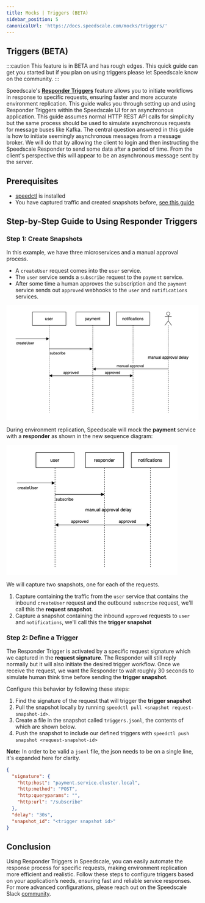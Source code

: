 ```yaml
---
title: Mocks | Triggers (BETA)
sidebar_position: 5
canonicalUrl: 'https://docs.speedscale.com/mocks/triggers/'
---
```

## Triggers (BETA)

:::caution
This feature is in BETA and has rough edges. This quick guide can get you started but if you plan on using triggers please let Speedscale know on the community.
:::

Speedscale's [**Responder Triggers**](../concepts/triggers.md) feature allows you to initiate workflows in response to specific requests, ensuring faster and more accurate environment replication. This guide walks you through setting up and using Responder Triggers within the Speedscale UI for an asynchronous application. This guide assumes normal HTTP REST API calls for simplicity but the same process should be used to simulate asynchronous requests for message buses like Kafka. The central question answered in this guide is how to initiate seemingly asynchronous messages from a message broker. We will do that by allowing the client to login and then instructing the Speedscale Responder to send some data after a period of time. From the client's perspective this will appear to be an asynchronous message sent by the server.

## Prerequisites

- [speedctl](../setup/install/cli.md) is installed
- You have captured traffic and created snapshots before, [see this guide](../guides/creating-a-snapshot.md)

## Step-by-Step Guide to Using Responder Triggers

### Step 1: Create Snapshots

In this example, we have three microservices and a manual approval process.

- A `createUser` request comes into the `user` service.
- The `user` service sends a `subscribe` request to the `payment` service.
- After some time a human approves the subscription and the `payment` service sends out `approved` webhooks to the `user` and `notifications` services.

![original](./triggers/before.png)

During environment replication, Speedscale will mock the **payment** service with a **responder** as shown in the new sequence diagram:

![new](./triggers/after.png)

We will capture two snapshots, one for each of the requests.

1. Capture containing the traffic from the `user` service that contains the inbound `createUser` request and the outbound `subscribe` request, we'll call this the **request snapshot**.
2. Capture a snapshot containing the inbound `approved` requests to `user` and `notifications`, we'll call this the **trigger snapshot**

### Step 2: Define a Trigger

The Responder Trigger is activated by a specific request signature which we captured in the **request signature**. The Responder will still reply normally but it will also initiate the desired trigger workflow. Once we receive the request, we want the Responder to wait roughly 30 seconds to simulate human think time before sending the **trigger snapshot**.

Configure this behavior by following these steps:

1. Find the signature of the request that will trigger the **trigger snapshot**
1. Pull the snapshot locally by running `speedctl pull <snapshot request-snapshot-id>`.
1. Create a file in the snapshot called `triggers.jsonl`, the contents of which are shown below.
1. Push the snapshot to include our defined triggers with `speedctl push snapshot <request-snapshot-id>`

**Note:** In order to be valid a `jsonl` file, the json needs to be on a single line, it's expanded here for clarity.

```json
{
  "signature": {
    "http:host": "payment.service.cluster.local",
    "http:method": "POST",
    "http:queryparams": "",
    "http:url": "/subscribe"
  },
  "delay": "30s",
  "snapshot_id": "<trigger snapshot id>"
}
```

## Conclusion

Using Responder Triggers in Speedscale, you can easily automate the response process for specific requests, making environment replication more efficient and realistic. Follow these steps to configure triggers based on your application’s needs, ensuring fast and reliable service responses. For more advanced configurations, please reach out on the Speedscale Slack [community](https://slack.speedscale.com).
